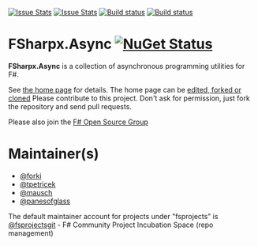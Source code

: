 [![Issue Stats](http://issuestats.com/github/fsprojects/FSharpx.Async/badge/issue)](http://issuestats.com/github/fsprojects/FSharpx.Async)
[![Issue Stats](http://issuestats.com/github/fsprojects/FSharpx.Async/badge/pr)](http://issuestats.com/github/fsprojects/FSharpx.Async)
[![Build status](https://ci.appveyor.com/api/projects/status/jv6nki3vm2s6bmj6?svg=true)](https://ci.appveyor.com/project/SteffenForkmann/fsharpx-async)
[![Build status](https://travis-ci.org/fsprojects/FSharpx.Async.svg?branch=master)](https://travis-ci.org/fsprojects/FSharpx.Async)

# FSharpx.Async [![NuGet Status](http://img.shields.io/nuget/v/FSharpx.Async.svg?style=flat)](https://www.nuget.org/packages/FSharpx.Async/)

**FSharpx.Async** is a collection of asynchronous programming utilities for F#. 

See [the home page](http://fsprojects.github.io/FSharpx.Async/) for details. The home page can be [edited, forked or cloned](https://github.com/fsprojects/FSharpx.Async/tree/gh-pages)
Please contribute to this project. Don't ask for permission, just fork the repository and send pull requests.

Please also join the [F# Open Source Group](http://fsharp.github.com)

# Maintainer(s)

- [@forki](https://github.com/forki)
- [@tpetricek](https://github.com/tpetricek)
- [@mausch](https://github.com/mausch)
- [@panesofglass](https://github.com/panesofglass)

The default maintainer account for projects under "fsprojects" is [@fsprojectsgit](https://github.com/fsprojectsgit) - F# Community Project Incubation Space (repo management)
